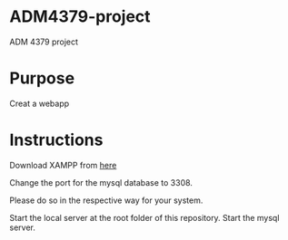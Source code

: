 # ADM4379-project
ADM 4379 project

# Purpose
Creat a webapp

# Instructions
Download XAMPP from [here](https://www.apachefriends.org/)

Change the port for the mysql database to 3308.

Please do so in the respective way for your system.

Start the local server at the root folder of this repository. Start the mysql server.